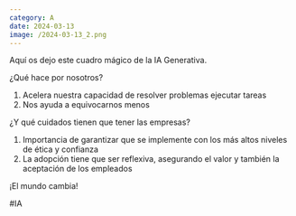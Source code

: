 ```yaml
--- 
category: A 
date: 2024-03-13 
image: /2024-03-13_2.png 
--- 
```


Aquí os dejo este cuadro mágico de la IA Generativa.

¿Qué hace por nosotros?

1) Acelera nuestra capacidad de resolver problemas ejecutar tareas  
2) Nos ayuda a equivocarnos menos

¿Y qué cuidados tienen que tener las empresas?

1) Importancia de garantizar que se implemente con los más altos niveles de ética y confianza
2) La adopción tiene que ser reflexiva, asegurando el valor y también la aceptación de los empleados

¡El mundo cambia!

#IA